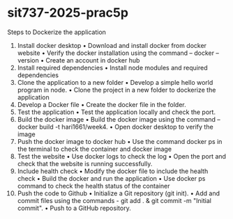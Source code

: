 # sit737-2025-prac5p

Steps to Dockerize the application
1.	Install docker desktop
    •	Download and install docker from docker website
    •	Verify the docker installation using the command – docker –version
    •	Create an account in docker hub
2.	Install required dependencies
    •	Install node modules and required dependencies 
3.	Clone the application to a new folder
    •	Develop a simple hello world program in node.
    •	Clone the project in a new folder to dockerize the application
4.	Develop a Docker file 
    •	Create the docker file in the folder. 
5.	Test the application 
    •	Test the application locally and check the port.
6.	Build the docker image
    •	Build the docker image using the command – 
        docker build -t hari1661/week4.
    •	Open docker desktop to verify the image
7.	Push the docker image to docker hub
    •	Use the command docker ps in the terminal to check the container and docker image
8.	Test the website
    •	Use docker logs to check the log
    •	Open the port and check that the website is running successfully.
9.	Include health check
    •	Modify the docker file to include the health check
    •	Build the docker and run the application
    •	Use docker ps command to check the health status of the container
10.	Push the code to Github
    •	 Initialize a Git repository (git init).
    •	Add and commit files using the commands - git add . & git commit -m "Initial commit".
    •	Push to a GitHub repository.
